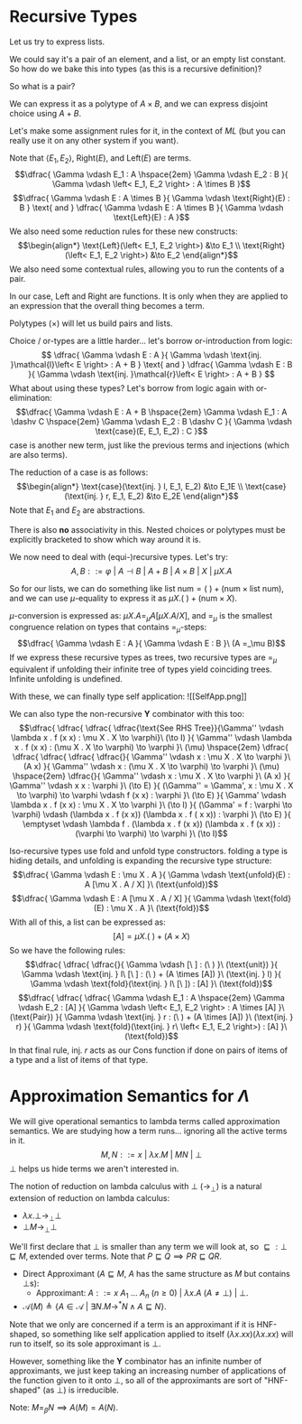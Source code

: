 # Recursive Types

Let us try to express lists.

We could say it's a pair of an element, and a list, or an empty list constant. So how do we bake this into types (as this is a recursive definition)?

So what is a pair?

We can express it as a polytype of $A \times B$, and we can express disjoint choice using $A + B$.

Let's make some assignment rules for it, in the context of $ML$ (but you can really use it on any other system if you want).

Note that $\left< E_1, E_2 \right>$, $\text{Right}(E)$, and $\text{Left}(E)$ are terms.
$$\dfrac{
    \Gamma \vdash E_1 : A
    \hspace{2em}
    \Gamma \vdash E_2 : B
}{
    \Gamma \vdash \left< E_1, E_2 \right> : A \times B
}$$
$$\dfrac{
    \Gamma \vdash E : A \times B
}{
    \Gamma \vdash \text{Right}(E) : B
}
\text{ and }
\dfrac{
    \Gamma \vdash E : A \times B
}{
    \Gamma \vdash \text{Left}(E) : A
}$$
We also need some reduction rules for these new constructs:
$$\begin{align*}
    \text{Left}(\left< E_1, E_2 \right>) &\to E_1 \\
    \text{Right}(\left< E_1, E_2 \right>) &\to E_2
\end{align*}$$
We also need some contextual rules, allowing you to run the contents of a pair.

In our case, $\text{Left}$ and $\text{Right}$ are functions. It is only when they are applied to an expression that the overall thing becomes a term.

Polytypes ($\times$) will let us build pairs and lists.

Choice / or-types are a little harder... let's borrow or-introduction from logic:
$$
\dfrac{
    \Gamma \vdash E : A
}{
    \Gamma \vdash \text{inj. }\mathcal{l}\left< E \right> : A + B
}
\text{ and }
\dfrac{
    \Gamma \vdash E : B
}{
    \Gamma \vdash \text{inj. }\mathcal{r}\left< E \right> : A + B
}
$$
What about using these types? Let's borrow from logic again with or-elimination:
$$\dfrac{
    \Gamma \vdash E : A + B
    \hspace{2em}
    \Gamma \vdash E_1 : A \dashv C
    \hspace{2em}
    \Gamma \vdash E_2 : B \dashv C
}{
    \Gamma \vdash \text{case}(E, E_1, E_2) : C
}$$
$\text{case}$ is another new term, just like the previous terms and injections (which are also terms).

The reduction of a case is as follows:
$$\begin{align*}
    \text{case}(\text{inj. } l, E_1, E_2) &\to E_1E \\
    \text{case}(\text{inj. } r, E_1, E_2) &\to E_2E
\end{align*}$$
Note that $E_1$ and $E_2$ are abstractions.

There is also **no** associativity in this. Nested choices or polytypes must be explicitly bracketed to show which way around it is.

We now need to deal with (equi-)recursive types. Let's try:
$$A, B ::= \varphi\ |\ A \dashv B\ |\ A + B\ |\ A \times B\ |\ X\ |\ \mu X . A$$

So for our lists, we can do something like $\text{list num} = (\ ) + (\text{num} \times \text{list num})$, and we can use $\mu$-equality to express it as $\mu X . (\ ) + (\text{num} \times X)$.

$\mu$-conversion is expressed as: $\mu X . A =_\mu A [\mu X . A / X]$, and $=_\mu$ is the smallest congruence relation on types that contains $=_\mu$-steps:
$$\dfrac{
    \Gamma \vdash E : A
}{
    \Gamma \vdash E : B
}\ (A =_\mu B)$$
If we express these recursive types as trees, two recursive types are $=_\mu$ equivalent if unfolding their infinite tree of types yield coinciding trees. Infinite unfolding is undefined.

With these, we can finally type self application:
![[SelfApp.png]]

We can also type the non-recursive $\mathbf{Y}$ combinator with this too:
$$\dfrac{
    \dfrac{
        \dfrac{
            \dfrac{\text{See RHS Tree}}{\Gamma'' \vdash \lambda x . f (x x) : \mu X . X \to \varphi}\ (\to I)
        }{
            \Gamma'' \vdash \lambda x . f (x x) : (\mu X . X \to \varphi) \to \varphi
        }\ (\mu)
        \hspace{2em}
        \dfrac{
            \dfrac{
                \dfrac{
                    \dfrac{
                        \dfrac{}{
                            \Gamma'' \vdash x : \mu X . X \to \varphi
                        }\ (A x)
                    }{
                        \Gamma'' \vdash x : (\mu X . X \to \varphi) \to \varphi
                    }\ (\mu)
                    \hspace{2em}
                    \dfrac{}{
                        \Gamma'' \vdash x : \mu X . X \to \varphi
                    }\ (A x)
                }{
                    \Gamma'' \vdash x x : \varphi
                }\ (\to E)
            }{
                (\Gamma'' = \Gamma', x : \mu X . X \to \varphi) \to \varphi
                \vdash
                f (x x) : \varphi
            }\ (\to E)
        }{
            \Gamma' \vdash \lambda x . f (x x) : \mu X . X \to \varphi
        }\ (\to I)
    }{
        (\Gamma' = f : \varphi \to \varphi)
        \vdash
        (\lambda x . f (x x)) (\lambda x . f ( x x))
        : \varphi
    }\ (\to E)
}{
    \emptyset \vdash \lambda f . (\lambda x . f (x x)) (\lambda x . f (x x)) : (\varphi \to \varphi) \to \varphi
}\ (\to I)$$

Iso-recursive types use fold and unfold type constructors. folding a type is hiding details, and unfolding is expanding the recursive type structure:
$$\dfrac{
    \Gamma \vdash E : \mu X . A
}{
    \Gamma \vdash \text{unfold}(E) : A [\mu X . A / X]
}\ (\text{unfold})$$
$$\dfrac{
    \Gamma \vdash E : A [\mu X . A / X]
}{
    \Gamma \vdash \text{fold}(E) : \mu X . A
}\ (\text{fold})$$
With all of this, a list can be expressed as:
$$[A] = \mu X . (\ ) + (A \times X)$$
So we have the following rules:
$$\dfrac{
    \dfrac{
        \dfrac{}{
            \Gamma \vdash [\ ] : (\ )
        }\ (\text{unit})
    }{
        \Gamma \vdash \text{inj. } l\ [\ ] : (\ ) + (A \times [A])
    }\ (\text{inj. } l)
}{
    \Gamma \vdash \text{fold}(\text{inj. } l\ [\ ]) : [A]
}\ (\text{fold})$$
$$\dfrac{
    \dfrac{
        \dfrac{
            \Gamma \vdash E_1 : A
            \hspace{2em}
            \Gamma \vdash E_2 : [A]
        }{
            \Gamma \vdash \left< E_1, E_2 \right> : A \times [A]
        }\ (\text{Pair})
    }{
        \Gamma \vdash \text{inj. } r : (\ ) + (A \times [A])
    }\ (\text{inj. } r)
}{
    \Gamma \vdash \text{fold}(\text{inj. } r\ \left< E_1, E_2 \right>) : [A]
}\ (\text{fold})$$
In that final rule, $\text{inj. }r$ acts as our $\text{Cons}$ function if done on pairs of items of a type and a list of items of that type.

# Approximation Semantics for $\Lambda$

We will give operational semantics to lambda terms called approximation semantics. We are studying how a term runs... ignoring all the active terms in it.
$$M, N ::= x\ |\ \lambda x . M\ |\ M N\ |\ \bot$$
$\bot$ helps us hide terms we aren't interested in.

The notion of reduction on lambda calculus with $\bot$ ($\to_\bot$) is a natural extension of reduction on lambda calculus:
- $\lambda x . \bot \to_\bot \bot$
- $\bot M \to_\bot \bot$

We'll first declare that $\bot$ is smaller than any term we will look at, so $\sqsubseteq : \bot \sqsubseteq M, \text{extended over terms}$. Note that $P \sqsubseteq Q \implies P R \sqsubseteq Q R$.

- Direct Approximant ($A \sqsubseteq M$, $A$ has the same structure as $M$ but contains $\bot$s):
    - Approximant: $A ::= x\ A_1\ \dots\ A_n\ (n \geq 0)\ |\ \lambda x . A\ (A \neq \bot)\ |\ \bot$.
- $\mathcal{A}(M) \triangleq \left\{ A \in \mathcal{A}\ |\ \exists N . M \to^* N \land A \sqsubseteq N \right\}$.

Note that we only are concerned if a term is an approximant if it is HNF-shaped, so something like self application applied to itself $(\lambda x . x x)(\lambda x . x x)$ will run to itself, so its sole approximant is $\bot$.

However, something like the $\mathbf{Y}$ combinator has an infinite number of approximants, we just keep taking an increasing number of applications of the function given to it onto $\bot$, so all of the approximants are sort of "HNF-shaped" (as $\bot$) is irreducible.

Note: $M =_\beta N \implies A(M) = A(N)$.
